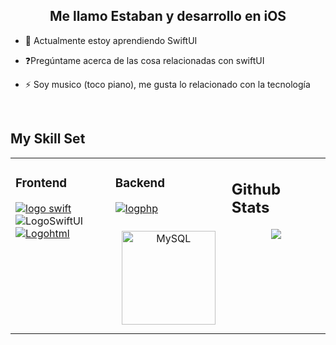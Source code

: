 ## <div align="center">Me llamo Estaban y desarrollo en iOS </div>  
  

- 🌱 Actualmente estoy aprendiendo SwiftUI  
  

- ❓Pregúntame acerca de las cosa relacionadas con swiftUI  
  

- ⚡ Soy musico (toco piano), me gusta lo relacionado con la tecnología  
  

<br/>  

## My Skill Set  
<table><tr><td valign="top" width="33%">

### Frontend  
[![logo swift](https://github.com/lordzzz777/lordzzz777/assets/114311106/ac55262d-4b59-4ed2-88e3-69f7185cfbf2)](https://developer.apple.com/swift/)
![LogoSwiftUI](https://github.com/lordzzz777/lordzzz777/assets/114311106/7086fbd3-353a-4359-91fd-2a345eb15de7)
[![Logohtml](https://github.com/lordzzz777/lordzzz777/assets/114311106/1f4ee9cb-dca8-4a36-b2a9-56e72cfa14a0)](https://en.wikipedia.org/wiki/HTML5)
</div>

</td><td valign="top" width="33%">

### Backend 
[![logphp](https://github.com/lordzzz777/lordzzz777/assets/114311106/de067525-aa74-4480-8431-1598173537e5)](https://www.php.net/)
<div align="center">
<a href="https://www.mysql.com/" target="_blank"><img style="margin: 10px" src="https://profilinator.rishav.dev/skills-assets/mysql-original-wordmark.svg" alt="MySQL" height="150" /></a>  
</div>

</td><td valign="top" width="33%">

## Github Stats  
<div align="center"><img src="https://github-readme-stats.vercel.app/api?username=lordzzz777&show_icons=true&count_private=true&hide_border=true" align="center" /></div>  


